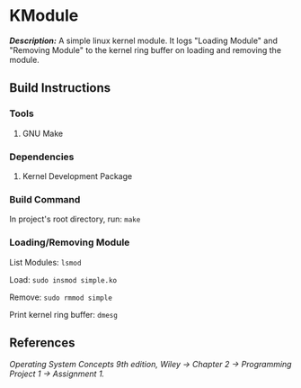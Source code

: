 # KModule
***Description:*** A simple linux kernel module. It logs "Loading Module" and "Removing Module" to
the kernel ring buffer on loading and removing the module.

## Build Instructions
### Tools
1. GNU Make
### Dependencies
1. Kernel Development Package
### Build Command
In project's root directory, run: ```make```
### Loading/Removing Module
List Modules: ```lsmod```

Load: ```sudo insmod simple.ko```

Remove: ```sudo rmmod simple```

Print kernel ring buffer: ```dmesg```

## References
*Operating System Concepts 9th edition, Wiley -> Chapter 2 -> Programming Project 1 -> Assignment 1.*

